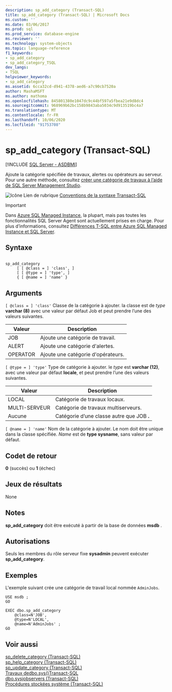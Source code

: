 ```yaml
---
description: sp_add_category (Transact-SQL)
title: sp_add_category (Transact-SQL) | Microsoft Docs
ms.custom: ''
ms.date: 03/06/2017
ms.prod: sql
ms.prod_service: database-engine
ms.reviewer: ''
ms.technology: system-objects
ms.topic: language-reference
f1_keywords:
- sp_add_category
- sp_add_category_TSQL
dev_langs:
- TSQL
helpviewer_keywords:
- sp_add_category
ms.assetid: 6cca32cd-d941-4378-aed6-a7c90cb7520a
author: MashaMSFT
ms.author: mathoma
ms.openlocfilehash: 845801380e1047dc9c44bf597a5fbea21e9d8dc4
ms.sourcegitcommit: 968969b62bc158b9843aba5034c9d913519bc4a7
ms.translationtype: MT
ms.contentlocale: fr-FR
ms.lasthandoff: 10/06/2020
ms.locfileid: "91753708"
---
```

# <a name="sp_add_category-transact-sql"></a>sp_add_category (Transact-SQL)
[!INCLUDE [SQL Server - ASDBMI](../../includes/applies-to-version/sql-asdbmi.md)]

  Ajoute la catégorie spécifiée de travaux, alertes ou opérateurs au serveur. Pour une autre méthode, consultez [créer une catégorie de travaux à l’aide de SQL Server Management Studio](../../ssms/agent/create-a-job-category.md).
  
 ![Icône Lien de rubrique](../../database-engine/configure-windows/media/topic-link.gif "Icône du lien de rubrique") [Conventions de la syntaxe Transact-SQL](../../t-sql/language-elements/transact-sql-syntax-conventions-transact-sql.md)  
  
 > [!IMPORTANT]  
 > Dans [Azure SQL Managed Instance](/azure/sql-database/sql-database-managed-instance), la plupart, mais pas toutes les fonctionnalités SQL Server Agent sont actuellement prises en charge. Pour plus d’informations, consultez [Différences T-SQL entre Azure SQL Managed Instance et SQL Server](/azure/sql-database/sql-database-managed-instance-transact-sql-information#sql-server-agent).
  
## <a name="syntax"></a>Syntaxe  
  
```  
  
sp_add_category   
     [ [ @class = ] 'class', ]   
     [ [ @type = ] 'type', ]   
     { [ @name = ] 'name' }  
```  
  
## <a name="arguments"></a>Arguments  
`[ @class = ] 'class'` Classe de la catégorie à ajouter. la classe est de *type* **varchar (8)** avec une valeur par défaut Job et peut prendre l’une des valeurs suivantes.  
  
|Valeur|Description|  
|-----------|-----------------|  
|JOB|Ajoute une catégorie de travail.|  
|ALERT|Ajoute une catégorie d'alertes.|  
|OPERATOR|Ajoute une catégorie d'opérateurs.|  
  
`[ @type = ] 'type'` Type de catégorie à ajouter. le *type* est **varchar (12)**, avec une valeur par défaut **locale**, et peut prendre l’une des valeurs suivantes.  
  
|Valeur|Description|  
|-----------|-----------------|  
|LOCAL|Catégorie de travaux locaux.|  
|MULTI-SERVEUR|Catégorie de travaux multiserveurs.|  
|Aucune|Catégorie d’une classe autre que JOB **.**|  
  
`[ @name = ] 'name'` Nom de la catégorie à ajouter. Le nom doit être unique dans la classe spécifiée. *Name* est de **type sysname**, sans valeur par défaut.  
  
## <a name="return-code-values"></a>Codet de retour  
 **0** (succès) ou **1** (échec)  
  
## <a name="result-sets"></a>Jeux de résultats  
 None  
  
## <a name="remarks"></a>Notes  
 **sp_add_category** doit être exécuté à partir de la base de données **msdb** .  
  
## <a name="permissions"></a>Autorisations  
 Seuls les membres du rôle serveur fixe **sysadmin** peuvent exécuter **sp_add_category**.  
  
## <a name="examples"></a>Exemples  
 L'exemple suivant crée une catégorie de travail local nommée `AdminJobs`.  
  
```  
USE msdb ;  
GO  
  
EXEC dbo.sp_add_category  
    @class=N'JOB',  
    @type=N'LOCAL',  
    @name=N'AdminJobs' ;  
GO  
```  
  
## <a name="see-also"></a>Voir aussi  
 [sp_delete_category &#40;Transact-SQL&#41;](../../relational-databases/system-stored-procedures/sp-delete-category-transact-sql.md)   
 [sp_help_category &#40;Transact-SQL&#41;](../../relational-databases/system-stored-procedures/sp-help-category-transact-sql.md)   
 [sp_update_category &#40;Transact-SQL&#41;](../../relational-databases/system-stored-procedures/sp-update-category-transact-sql.md)   
 [ Travaux dedbo.sys&#40;&#41;Transact-SQL ](../../relational-databases/system-tables/dbo-sysjobs-transact-sql.md)   
 [dbo.sysjobservers &#40;Transact-SQL&#41;](../../relational-databases/system-tables/dbo-sysjobservers-transact-sql.md)   
 [Procédures stockées système &#40;Transact-SQL&#41;](../../relational-databases/system-stored-procedures/system-stored-procedures-transact-sql.md)  
  
